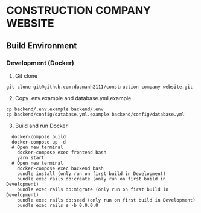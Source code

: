 # CONSTRUCTION COMPANY WEBSITE

## Build Environment

### Development (Docker)

1. Git clone
```
git clone git@github.com:ducmanh2111/construction-company-website.git
```
2. Copy .env.example and database.yml.example 
```
cp backend/.env.example backend/.env
cp backend/config/database.yml.example backend/config/database.yml
```
3. Build and run Docker
```
  docker-compose build
  docker-compose up -d
  # Open new terminal
    docker-compose exec frontend bash
    yarn start
  # Open new terminal
    docker-compose exec backend bash
    bundle install (only run on first build in Development)
    bundle exec rails db:create (only run on first build in Development)
    bundle exec rails db:migrate (only run on first build in Development)
    bundle exec rails db:seed (only run on first build in Development)
    bundle exec rails s -b 0.0.0.0
```
